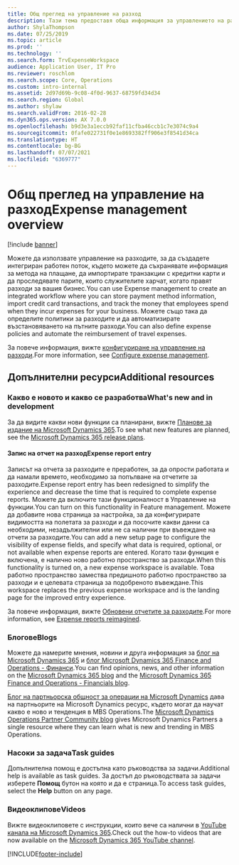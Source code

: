 ```yaml
---
title: Общ преглед на управление на разход
description: Тази тема предоставя обща информация за управлението на разходите и връзки към допълнителни ресурси. Можете да използвате управление на разходите, за да създадете интегриран работен поток, където можете да съхранявате информация за метода на плащане, да импортирате транзакции с кредитни карти и да проследявате парите, които служителите харчат, когато правят разходи за вашия бизнес.
author: ShylaThompson
ms.date: 07/25/2019
ms.topic: article
ms.prod: ''
ms.technology: ''
ms.search.form: TrvExpenseWorkspace
audience: Application User, IT Pro
ms.reviewer: roschlom
ms.search.scope: Core, Operations
ms.custom: intro-internal
ms.assetid: 2d97d69b-9c08-4f0d-9637-68759fd34d34
ms.search.region: Global
ms.author: shylaw
ms.search.validFrom: 2016-02-28
ms.dyn365.ops.version: AX 7.0.0
ms.openlocfilehash: b9d3e3a1eccb92faf11cfba46ccb1c7e3074c9a4
ms.sourcegitcommit: 0fafe022731f0e1e8693382ff906e3f8541d34ca
ms.translationtype: HT
ms.contentlocale: bg-BG
ms.lasthandoff: 07/07/2021
ms.locfileid: "6369777"
---
```

# <a name="expense-management-overview"></a><span data-ttu-id="7d9f0-104">Общ преглед на управление на разход</span><span class="sxs-lookup"><span data-stu-id="7d9f0-104">Expense management overview</span></span>

[!include [banner](../includes/banner.md)]

<span data-ttu-id="7d9f0-105">Можете да използвате управление на разходите, за да създадете интегриран работен поток, където можете да съхранявате информация за метода на плащане, да импортирате транзакции с кредитни карти и да проследявате парите, които служителите харчат, когато правят разходи за вашия бизнес.</span><span class="sxs-lookup"><span data-stu-id="7d9f0-105">You can use Expense management to create an integrated workflow where you can store payment method information, import credit card transactions, and track the money that employees spend when they incur expenses for your business.</span></span> <span data-ttu-id="7d9f0-106">Можете също така да определите политики за разходите и да автоматизирате възстановяването на пътните разходи.</span><span class="sxs-lookup"><span data-stu-id="7d9f0-106">You can also define expense policies and automate the reimbursement of travel expenses.</span></span>

<span data-ttu-id="7d9f0-107">За повече информация, вижте [конфигуриране на управление на разходи](plan-expense-management.md).</span><span class="sxs-lookup"><span data-stu-id="7d9f0-107">For more information, see [Configure expense management](plan-expense-management.md).</span></span>

## <a name="additional-resources"></a><span data-ttu-id="7d9f0-108">Допълнителни ресурси</span><span class="sxs-lookup"><span data-stu-id="7d9f0-108">Additional resources</span></span>

### <a name="whats-new-and-in-development"></a><span data-ttu-id="7d9f0-109">Какво е новото и какво се разработва</span><span class="sxs-lookup"><span data-stu-id="7d9f0-109">What's new and in development</span></span>

<span data-ttu-id="7d9f0-110">За да видите какви нови функции са планирани, вижте [Планове за издание на Microsoft Dynamics 365](/dynamics365/release-plans/).</span><span class="sxs-lookup"><span data-stu-id="7d9f0-110">To see what new features are planned, see the [Microsoft Dynamics 365 release plans](/dynamics365/release-plans/).</span></span>

#### <a name="expense-report-entry"></a><span data-ttu-id="7d9f0-111">Запис на отчет на разход</span><span class="sxs-lookup"><span data-stu-id="7d9f0-111">Expense report entry</span></span>

<span data-ttu-id="7d9f0-112">Записът на отчета за разходите е преработен, за да опрости работата и да намали времето, необходимо за попълване на отчетите за разходите.</span><span class="sxs-lookup"><span data-stu-id="7d9f0-112">Expense report entry has been redesigned to simplify the experience and decrease the time that is required to complete expense reports.</span></span> <span data-ttu-id="7d9f0-113">Можете да включите тази функционалност в Управление на функции.</span><span class="sxs-lookup"><span data-stu-id="7d9f0-113">You can turn on this functionality in Feature management.</span></span> <span data-ttu-id="7d9f0-114">Можете да добавите нова страница за настройка, за да конфигурирате видимостта на полетата за разходи и да посочите какви данни са необходими, незадължителни или не са налични при въвеждане на отчети за разходите.</span><span class="sxs-lookup"><span data-stu-id="7d9f0-114">You can add a new setup page to configure the visibility of expense fields, and specify what data is required, optional, or not available when expense reports are entered.</span></span> <span data-ttu-id="7d9f0-115">Когато тази функция е включена, е налично ново работно пространство за разходи.</span><span class="sxs-lookup"><span data-stu-id="7d9f0-115">When this functionality is turned on, a new expense workspace is available.</span></span> <span data-ttu-id="7d9f0-116">Това работно пространство замества предишното работно пространство за разходи и е целевата страница за подобреното въвеждане.</span><span class="sxs-lookup"><span data-stu-id="7d9f0-116">This workspace replaces the previous expense workspace and is the landing page for the improved entry experience.</span></span>

<span data-ttu-id="7d9f0-117">За повече информация, вижте [Обновени отчетите за разходите](ExpenseWorkspaceNew.md).</span><span class="sxs-lookup"><span data-stu-id="7d9f0-117">For more information, see [Expense reports reimagined](ExpenseWorkspaceNew.md).</span></span>

### <a name="blogs"></a><span data-ttu-id="7d9f0-118">Блогове</span><span class="sxs-lookup"><span data-stu-id="7d9f0-118">Blogs</span></span>

<span data-ttu-id="7d9f0-119">Можете да намерите мнения, новини и друга информация за [блог на Microsoft Dynamics 365](https://community.dynamics.com/b/msftdynamicsblog?c=Enterprise) и [блог Microsoft Dynamics 365 Finance and Operations - Финанси](https://community.dynamics.com/365/financeandoperations/b/financials).</span><span class="sxs-lookup"><span data-stu-id="7d9f0-119">You can find opinions, news, and other information on the [Microsoft Dynamics 365 blog](https://community.dynamics.com/b/msftdynamicsblog?c=Enterprise) and the [Microsoft Dynamics 365 Finance and Operations - Financials blog](https://community.dynamics.com/365/financeandoperations/b/financials).</span></span>

<span data-ttu-id="7d9f0-120">[Блог на партньорска общност за операции на Microsoft Dynamics](https://community.dynamics.com/partner/b/operationspartnercommunityblog) дава на партньорите на Microsoft Dynamics ресурс, където могат да научат какво е ново и тенденция в MBS Operations.</span><span class="sxs-lookup"><span data-stu-id="7d9f0-120">The [Microsoft Dynamics Operations Partner Community blog](https://community.dynamics.com/partner/b/operationspartnercommunityblog) gives Microsoft Dynamics Partners a single resource where they can learn what is new and trending in MBS Operations.</span></span>

### <a name="task-guides"></a><span data-ttu-id="7d9f0-121">Насоки за задача</span><span class="sxs-lookup"><span data-stu-id="7d9f0-121">Task guides</span></span>

<span data-ttu-id="7d9f0-122">Допълнителна помощ е достъпна като ръководства за задачи.</span><span class="sxs-lookup"><span data-stu-id="7d9f0-122">Additional help is available as task guides.</span></span> <span data-ttu-id="7d9f0-123">За достъп до ръководствата за задачи изберете **Помощ** бутон на която и да е страница.</span><span class="sxs-lookup"><span data-stu-id="7d9f0-123">To access task guides, select the **Help** button on any page.</span></span>

### <a name="videos"></a><span data-ttu-id="7d9f0-124">Видеоклипове</span><span class="sxs-lookup"><span data-stu-id="7d9f0-124">Videos</span></span>

<span data-ttu-id="7d9f0-125">Вижте видеоклиповете с инструкции, които вече са налични в [YouTube канала на Microsoft Dynamics 365](https://www.youtube.com/channel/UCJGCg4rB3QSs8y_1FquelBQ).</span><span class="sxs-lookup"><span data-stu-id="7d9f0-125">Check out the how-to videos that are now available on the [Microsoft Dynamics 365 YouTube channel](https://www.youtube.com/channel/UCJGCg4rB3QSs8y_1FquelBQ).</span></span>


[!INCLUDE[footer-include](../includes/footer-banner.md)]